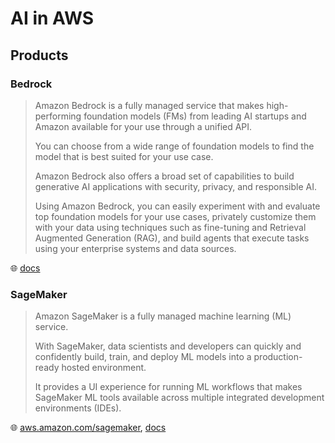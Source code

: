 # AI in AWS

## Products

### Bedrock

> Amazon Bedrock is a fully managed service that makes high-performing foundation models (FMs) from leading AI startups and Amazon available for your use through a unified API.
>
> You can choose from a wide range of foundation models to find the model that is best suited for your use case.
>
> Amazon Bedrock also offers a broad set of capabilities to build generative AI applications with security, privacy, and responsible AI.
>
> Using Amazon Bedrock, you can easily experiment with and evaluate top foundation models for your use cases, privately customize them with your data using techniques such as fine-tuning and Retrieval Augmented Generation (RAG), and build agents that execute tasks using your enterprise systems and data sources.

🌐 [docs](https://docs.aws.amazon.com/bedrock/latest/userguide/what-is-bedrock.html)

### SageMaker

> Amazon SageMaker is a fully managed machine learning (ML) service.
>
> With SageMaker, data scientists and developers can quickly and confidently build, train, and deploy ML models into a production-ready hosted environment.
>
> It provides a UI experience for running ML workflows that makes SageMaker ML tools available across multiple integrated development environments (IDEs).

🌐 [aws.amazon.com/sagemaker](https://aws.amazon.com/sagemaker/), [docs](https://docs.aws.amazon.com/sagemaker/latest/dg/whatis.html)
